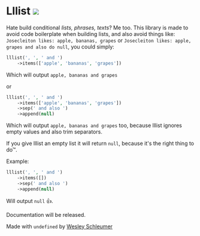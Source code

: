 # Lllist <img src="https://api.travis-ci.org/lllist/lllist-php.svg?branch=master" />

Hate build conditional _lists, phrases, texts_? Me too. This library is made to avoid code boilerplate when building
lists, and also avoid things like: `Josecleiton likes: apple, bananas, grapes` 
or `Josecleiton likes: apple, grapes and also do null`, you could simply:

```php
lllist(', ', ' and ')
    ->items(['apple', 'bananas', 'grapes'])
```

Which will output `apple, bananas and grapes`

or

```php
lllist(', ', ' and ')
    ->items(['apple', 'bananas', 'grapes'])
    ->sep(' and also ')
    ->append(null)
```

Which will output `apple, bananas and grapes` too, because lllist ignores empty values and also trim separators.

If you give lllist an empty list it will return `null`, because it's the right thing to do™.

Example:

```php
lllist(', ', ' and ')
    ->items([])
    ->sep(' and also ')
    ->append(null)
```

Will output `null` :+1:.

Documentation will be released.


Made with `undefined` by [Wesley Schleumer](https://github.com/schleumer)